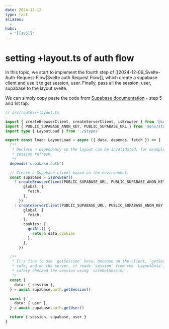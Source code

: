```yaml
---
date: 2024-12-12
type: fact
aliases:
  -
hubs:
  - "[[sv5]]"
---
```


# setting +layout.ts of auth flow

In this topic, we start to implement the fourth step of [[2024-12-09_Svelte-Auth-Request-Flow|Svelte auth Request Flow]], which create a supabase client and use it to get session, user. Finally, pass all the session, user, supabase to the layout.svelte.

We can simply copy paste the code from 
 [Supabase documentation](https://supabase.com/docs/guides/auth/server-side/sveltekit) - step 5 and 1st tap.


```ts
// src/routes/+layout.ts

import { createBrowserClient, createServerClient, isBrowser } from '@supabase/ssr'
import { PUBLIC_SUPABASE_ANON_KEY, PUBLIC_SUPABASE_URL } from '$env/static/public'
import type { LayoutLoad } from './$types'

export const load: LayoutLoad = async ({ data, depends, fetch }) => {
  /**
   * Declare a dependency so the layout can be invalidated, for example, on
   * session refresh.
   */
  depends('supabase:auth')

  // Create a Supabase client based on the environment.
  const supabase = isBrowser()
    ? createBrowserClient(PUBLIC_SUPABASE_URL, PUBLIC_SUPABASE_ANON_KEY, {
        global: {
          fetch,
        },
      })
    : createServerClient(PUBLIC_SUPABASE_URL, PUBLIC_SUPABASE_ANON_KEY, {
        global: {
          fetch,
        },
        cookies: {
          getAll() {
            return data.cookies
          },
        },
      })

  /**
   * It's fine to use `getSession` here, because on the client, `getSession` is
   * safe, and on the server, it reads `session` from the `LayoutData`, which
   * safely checked the session using `safeGetSession`.
   */
  const {
    data: { session },
  } = await supabase.auth.getSession()

  const {
    data: { user },
  } = await supabase.auth.getUser()

  return { session, supabase, user }
}
```
